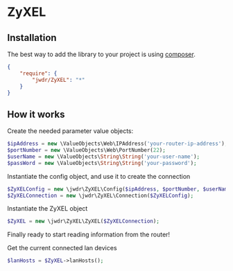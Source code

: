 ZyXEL
=====

Installation
------------

The best way to add the library to your project is using [composer](http://getcomposer.org).

```json
{
    "require": {
        "jwdr/ZyXEL": "*"
    }
}
```

How it works
------------

Create the needed parameter value objects:
```php
$ipAddress = new \ValueObjects\Web\IPAddress('your-router-ip-address');
$portNumber = new \ValueObjects\Web\PortNumber(22);
$userName = new \ValueObjects\String\String('your-user-name');
$passWord = new \ValueObjects\String\String('your-password');
```

Instantiate the config object, and use it to create the connection
```php
$ZyXELConfig = new \jwdr\ZyXEL\Config($ipAddress, $portNumber, $userName, $passWord);
$ZyXELConnection = new \jwdr\ZyXEL\Connection($ZyXELConfig);
```
Instantiate the ZyXEL object
```php
$ZyXEL = new \jwdr\ZyXEL\ZyXEL($ZyXELConnection);
```
Finally ready to start reading information from the router!

Get the current connected lan devices
```php
$lanHosts = $ZyXEL->lanHosts();
```
